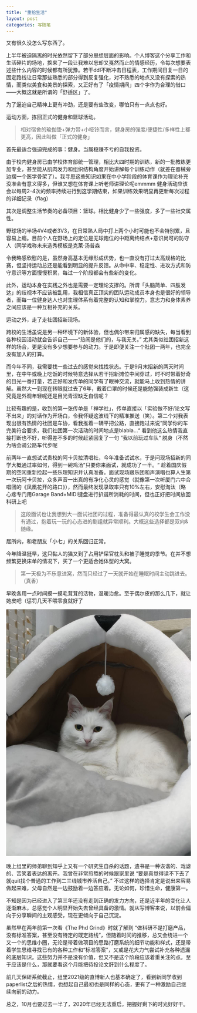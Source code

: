 ```yaml
---
title: "重拾生活"
layout: post
categories: 写随笔
---
```


<!-- more -->

又有很久没怎么写东西了。

上半年被迫隔离的时光依然留下了部分思想层面的影响。个人博客这个分享工作和生活碎片的场地，换来了一段让我难以忘却又戛然而止的情感经历，令每次想要表述些什么内容的时候都有所犹豫。若干ddl不断冲击日程表，工作期间日复一日的固定路线让日常那些熟悉的部分得到反复强化，对不熟悉的地点又没有探索的热情，而类似美食和美景的探索，又正好有了「疫情期间」四个字作为合理的借口——大概这就是所谓的「舒适区」了。

为了逼迫自己精神上更有冲劲，还是要有些改变，哪怕只有一点点也好。

运动方面，拣回正式的健身和篮球活动。

> 相对宿舍的瑜伽垫+弹力带+小哑铃而言，健身房的强度/便捷性/多样性上都更高，因此叫做「正式的健身」

首先最适合强迫完成的事：健身。当属稳赚不亏的自我投资。

由于校内健身房已由学校体育部统一管理，相比大四时期的训练，新的一批教练更加专业，甚至能从肌肉发力和组织结构角度开始讲解每个训练动作（就差在器械旁边摆一个医学骨架了）。我寻思这些知识如果在中小学阶段的体育课作为理论补充没准会有意义得多，但谁又想在体育课上听老师讲理论呢emmmm 健身活动应该会以每周2-4次的频率持续进行到这学期结束，如果训练效果明显再更新每次过程的详细记录（flag）

其次是调整生活节奏的必备项目：篮球。相比健身少了一些强度，多了一些社交属性。

野球场的半场4V4或者3V3，在日常熟人局中打上两个小时可能也不会特别累，且容易上瘾。目前个人在野场上的定位是无球跑位的中距离终结点+意识尚可的防守人（同学戏称未来选秀模板是克莱·汤普森

令我略感欣慰的是，虽然身高基本无缘形成优势，也一直没有打过太高规格的比赛，但坚持运动总还是能看到明显的提升反馈。从命中率、稳定性、进攻方式和防守意识等方面慢慢积累，每过一个阶段都会有些新的变化。

此外，运动本身在实践之外也是需要一定理论支撑的。所谓「头脑简单、四肢发达」的歧视本不应该被乱用，我相信真正顶尖的团队运动成员本身也是很好的领导者，而每一位健身达人也对生理体系有着完整的认知和掌控力。意志力和身体素养之间应该是一种互相补充的关系。

运动之外，走了走社团招新现场。

跨校的生活虽说是另一种环境下的新体验，但也偶尔带来归属感的缺失，每当看到各种校园活动就会告诉自己——“热闹是他们的，与我无关。” 尤其类似社团招新这样的场合，更是没有多少想要参与的动力。于是即便关注一个社团一两年，也完全没有加入的打算。

而今年不同，我需要找一些过去的感觉来找找状态。于是9月末招新的两天时间里，在中午或晚上吃饭的时候特意选择从若干招新摊位中间穿过，时不时带着好奇的目光一番打量，若正好和发传单的同学有了眼神交流，就能马上收到热情的讲解。虽然大一到现在转眼就过去了6年，戴着口罩的时候还是能勉强装成新生（这究竟是外观年轻呢还是目光青涩缺乏自信呢？

比较有趣的是，收到的第一张传单是「禅学社」，传单直接以「实验做不好/论文写不出来」的对话作为开场白，令我怀疑这波线下的精准推送（笑）。第二个对我表现出很有热情的社团是车协，看我推着一辆平把公路，直接跑过来说”同学你的车完美符合要求，我们社团第一次活动的时间地点是blabla…“ 看到他这么热情我直接打断也不好，听得差不多的时候赶紧回复了一句 ”我以前玩过车队“ 脱身（不然为啥会骑公路车代步呢

前两年一直想试试贵校的阿卡贝拉清唱社，今年准备试试水，于是问现场招新的同学大概通过率如何，得到一碗鸡汤”只要你来面试，就成功了一半。“ 趁着国庆假期的空闲重新捡起一些乐理知识并认真准备。面试现场跟乐团和声演唱也算人生第一次玩阿卡贝拉，众多声音一出真的有净化心灵的感觉（就像第一次听厦门六中合唱团的《凤凰花开的路口》），然而最终发现录取率只有10%左右，安慰淘汰（略心疼专门用Garage Band+MIDI键盘进行扒谱所消耗的时间，但也正好把时间放回科研上吧

> 这段面试也让我想到大一面试社团的过程，准备得最认真的校学生会工作没有通过，抱着玩一玩的心态进的剧组就异常顺利。大概这些选择都是双向&随缘。

居所内，和老朋友「小七」的关系回归正常。

今年降温挺早，这只黏人的猫又到了占用铲屎官枕头和被子睡觉的季节。在并不想频繁更换床单的情况下，买了一个更适合她体型的大窝。

> 第一天极为不乐意进窝，然而只经过了一天就开始在睡眠时间主动跳进去。（真香）

早晚各用一点时间摸一摸毛茸茸的活物，温暖治愈。至于偶尔皮的那么几下，就让她皮吧（惩罚几天不喂零食就好了

![](https://github.com/HusterHope/blogimage/raw/master/20201014.png)

晚上组里的师弟聊到知乎上又有一个研究生自杀的话题，遗书是一种诙谐的、戏谑的、苦笑着表达的离开。我曾在非常煎熬的时候跟家里说 “要是真觉得读不下去了就quit找个普通的工作到二三线城市养活自己。” 不过这样的选择肯定是说出来容易做起来难，父母自然是一边鼓励着一边答应着。无论如何，珍惜生命，健康第一。

不知是因为已经进入了第三年还没有走到正确的发力方向，还是近半年的变化让人逐渐麻木，总感觉个人明显开始失去曾经具备的激情。就从写博客来说，以前会偏向于分享瞬间的主观感受，现在更倾向于自己沉淀。

虽然早在两年前第一次看《The Phd Grind》时就了解到 “做科研不是打磨产品，没有标准答案，甚至没有特定的既定路线”，但随着时间的推移，总又会绕进一个又一个的思维小圈，无论是带着做项目的思路打磨系统的细节功能和样式，还是带着学生思维寻找已有的各种工作和“标准答案”，又或是花大力气尝试补充各种遗漏的底层知识。这些努力并不是没有价值，但又不是这个阶段应该着重关注的点。至于应该是什么，那就要看这个月能把待投论文肝到什么程度了。

前几天保研系统截止，组里2021级的直博新人也基本确定了，看到新同学收到paperlist之后的热情，也想起自己最初也是同样的心态，更有了一种激励自己继续向前的动力。

总之，10月也要过去一半了，2020年已经无法重启，把握好剩下的时光好好干。